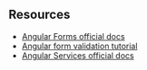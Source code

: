 ## Resources

* [Angular Forms official docs](https://docs.angularjs.org/guide/forms)
* [Angular form validation tutorial](https://scotch.io/tutorials/angularjs-form-validation)
* [Angular Services official docs](https://docs.angularjs.org/guide/services)
